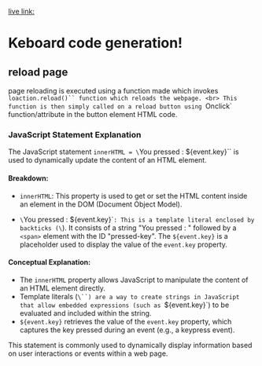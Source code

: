 [live link:](https://srivatsa007.github.io/Geekster-JS/Generating%20keyboard%20code/)

# Keboard code generation!

## reload page
page reloading is executed using a function made which invokes `loaction.reload()`` function which reloads the webpage.
<br>
This function is then simply called on a reload button using `Onclick` function/attribute in the button element HTML code.


### JavaScript Statement Explanation

The JavaScript statement `innerHTML = \`You pressed : <span id="pressed-key">\${event.key}\`` is used to dynamically update the content of an HTML element.

#### Breakdown:

- `innerHTML`: This property is used to get or set the HTML content inside an element in the DOM (Document Object Model).

- `\`You pressed : <span id="pressed-key">\${event.key}\``: This is a template literal enclosed by backticks (\`). It consists of a string "You pressed : " followed by a `<span>` element with the ID "pressed-key". The `${event.key}` is a placeholder used to display the value of the `event.key` property.

#### Conceptual Explanation:

- The `innerHTML` property allows JavaScript to manipulate the content of an HTML element directly.
- Template literals (`\``) are a way to create strings in JavaScript that allow embedded expressions (such as `${event.key}`) to be evaluated and included within the string.
- `${event.key}` retrieves the value of the `event.key` property, which captures the key pressed during an event (e.g., a keypress event).

This statement is commonly used to dynamically display information based on user interactions or events within a web page.
